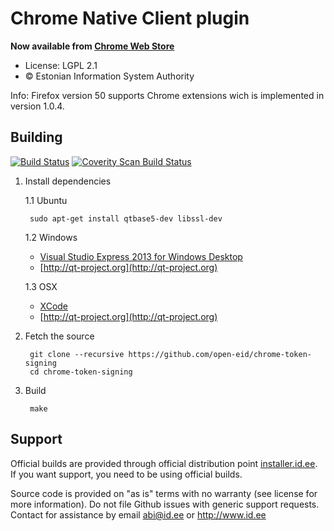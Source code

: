 # Chrome Native Client plugin

**Now available from [Chrome Web Store](https://chrome.google.com/webstore/detail/fhflklnpgjhdjcnlnlnoeomfebmbjkkk)**

 * License: LGPL 2.1
 * &copy; Estonian Information System Authority

Info: Firefox version 50 supports Chrome extensions wich is implemented in version 1.0.4.

## Building
[![Build Status](https://travis-ci.org/open-eid/chrome-token-signing.svg?branch=master)](https://travis-ci.org/open-eid/chrome-token-signing)
[![Coverity Scan Build Status](https://scan.coverity.com/projects/2449/badge.svg)](https://scan.coverity.com/projects/2449)

1. Install dependencies

   1.1 Ubuntu

        sudo apt-get install qtbase5-dev libssl-dev

   1.2 Windows

     * [Visual Studio Express 2013 for Windows Desktop](http://www.visualstudio.com/en-us/products/visual-studio-express-vs.aspx)
     * [http://qt-project.org](http://qt-project.org)

   1.3 OSX

     * [XCode](https://itunes.apple.com/en/app/xcode/id497799835?mt=12)
     * [http://qt-project.org](http://qt-project.org)

2. Fetch the source

        git clone --recursive https://github.com/open-eid/chrome-token-signing
        cd chrome-token-signing

3. Build

        make

## Support
Official builds are provided through official distribution point [installer.id.ee](https://installer.id.ee). If you want support, you need to be using official builds.

Source code is provided on "as is" terms with no warranty (see license for more information). Do not file Github issues with generic support requests.
Contact for assistance by email abi@id.ee or http://www.id.ee
